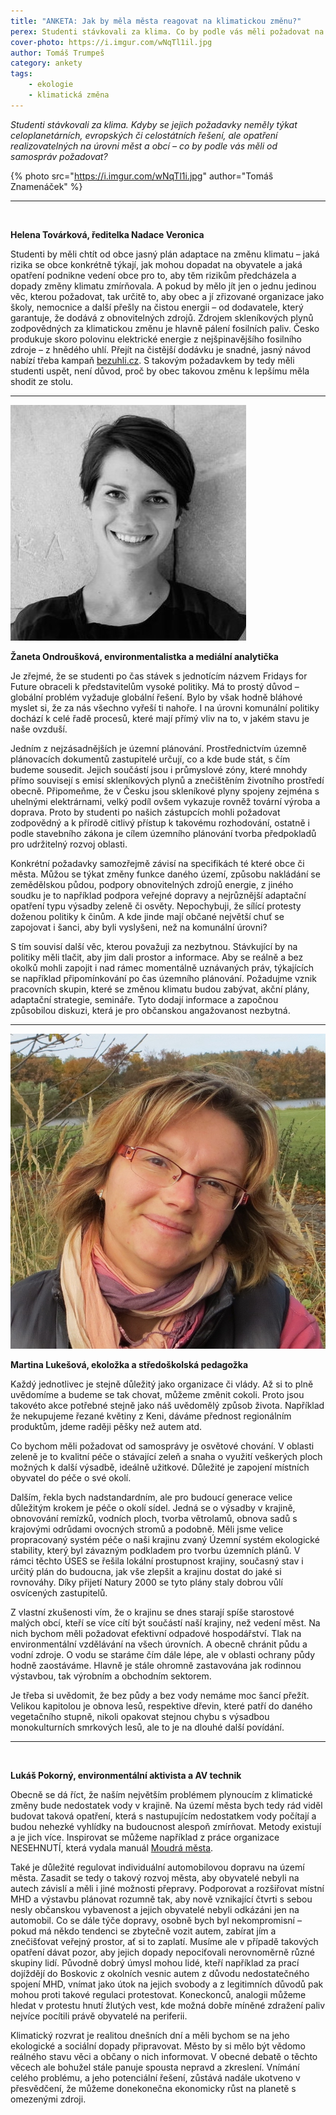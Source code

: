 ```yaml
---
title: "ANKETA: Jak by měla města reagovat na klimatickou změnu?"
perex: Studenti stávkovali za klima. Co by podle vás měli požadovat na své nejbližší úrovni, tedy od obecních samospráv?
cover-photo: https://i.imgur.com/wNqTl1il.jpg
author: Tomáš Trumpeš
category: ankety
tags:
    - ekologie
    - klimatická změna
---
```


*Studenti stávkovali za klima. Kdyby se jejich požadavky neměly týkat celoplanetárních, evropských či celostátních řešení, ale opatření realizovatelných na úrovni měst a obcí – co by podle vás měli od samospráv požadovat?*

{% photo src="https://i.imgur.com/wNqTl1i.jpg" author="Tomáš Znamenáček" %}

---

<img src="https://i.imgur.com/pet3WWG.jpg" class="profile-picture" alt="">

**Helena Továrková, ředitelka Nadace Veronica**

Studenti by měli chtít od obce jasný plán adaptace na změnu klimatu – jaká rizika se obce konkrétně týkají, jak mohou dopadat na obyvatele a jaká opatření podnikne vedení obce pro to, aby těm rizikům předcházela a dopady změny klimatu zmírňovala. A pokud by mělo jít jen o jednu jedinou věc, kterou požadovat, tak určitě to, aby obec a jí zřizované organizace jako školy, nemocnice a další přešly na čistou energii – od dodavatele, který garantuje, že dodává z obnovitelných zdrojů. Zdrojem skleníkových plynů zodpovědných za klimatickou změnu je hlavně pálení fosilních paliv. Česko produkuje skoro polovinu elektrické energie z nejšpinavějšího fosilního zdroje – z hnědého uhlí. Přejít na čistější dodávku je snadné, jasný návod nabízí třeba kampaň [bezuhli.cz](https://www.bezuhli.cz/). S takovým požadavkem by tedy měli studenti uspět, není důvod, proč by obec takovou změnu k lepšímu měla shodit ze stolu.

---

<img src="/img/profiles/ondrouskova.jpg" class="profile-picture" alt="">

**Žaneta Ondroušková, environmentalistka a mediální analytička**

Je zřejmé, že se studenti po čas stávek s jednotícím názvem Fridays for Future obraceli k představitelům vysoké politiky. Má to prostý důvod – globální problém vyžaduje globální řešení. Bylo by však hodně bláhové myslet si, že za nás všechno vyřeší ti nahoře. I na úrovni komunální politiky dochází k celé řadě procesů, které mají přímý vliv na to, v jakém stavu je naše ovzduší. 

Jedním z nejzásadnějších je územní plánování. Prostřednictvím územně plánovacích dokumentů zastupitelé určují, co a kde bude stát, s čím budeme sousedit. Jejich součástí jsou i průmyslové zóny, které mnohdy přímo souvisejí s emisí skleníkových plynů a znečištěním životního prostředí obecně. Připomeňme, že v Česku jsou skleníkové plyny spojeny zejména s uhelnými elektrárnami, velký podíl ovšem vykazuje rovněž tovární výroba a doprava. Proto by studenti po našich zástupcích mohli požadovat zodpovědný a k přírodě citlivý přístup k takovému rozhodování, ostatně i podle stavebního zákona je cílem územního plánování tvorba předpokladů pro udržitelný rozvoj oblasti. 

Konkrétní požadavky samozřejmě závisí na specifikách té které obce či města. Můžou se týkat změny funkce daného území, způsobu nakládání se zemědělskou půdou, podpory obnovitelných zdrojů energie, z jiného soudku je to například podpora veřejné dopravy a nejrůznější adaptační opatření typu výsadby zeleně či osvěty. Nepochybuji, že sílící protesty doženou politiky k činům. A kde jinde mají občané největší chuť se zapojovat i šanci, aby byli vyslyšeni, než na komunální úrovni? 

S tím souvisí další věc, kterou považuji za nezbytnou. Stávkující by na politiky měli tlačit, aby jim dali prostor a informace. Aby se reálně a bez okolků mohli zapojit i nad rámec momentálně uznávaných práv, týkajících se například připomínkování po čas územního plánování. Požadujme vznik pracovních skupin, které se změnou klimatu budou zabývat, akční plány, adaptační strategie, semináře. Tyto dodají informace a započnou způsobilou diskuzi, která je pro občanskou angažovanost nezbytná.

---

<img src="/img/profiles/lukesova.jpg" class="profile-picture" alt="">

**Martina Lukešová, ekoložka a středoškolská pedagožka**

Každý jednotlivec je stejně důležitý jako organizace či vlády. Až si to plně uvědomíme a budeme se tak chovat, můžeme změnit cokoli. Proto jsou takovéto akce potřebné stejně jako náš uvědomělý způsob života. Například že nekupujeme řezané květiny z Keni, dáváme přednost regionálním produktům, jdeme raději pěšky než autem atd. 

Co bychom měli požadovat od samosprávy je osvětové chování. V oblasti zeleně je to kvalitní péče o stávající zeleň a snaha o využití veškerých ploch možných k další výsadbě, ideálně užitkové. Důležité je zapojení místních obyvatel do péče o své okolí.

Dalším, řekla bych nadstandardním, ale pro budoucí generace velice důležitým krokem je péče o okolí sídel. Jedná se o výsadby v krajině, obnovování remízků, vodních ploch, tvorba větrolamů, obnova sadů s krajovými odrůdami ovocných stromů a podobně. Měli jsme velice propracovaný systém péče o naši krajinu zvaný Územní systém ekologické stability, který byl závazným podkladem pro tvorbu územních plánů. V rámci těchto ÚSES se řešila lokální prostupnost krajiny, současný stav i určitý plán do budoucna, jak vše zlepšit a krajinu dostat do jaké si rovnováhy. Díky přijetí Natury 2000 se tyto plány staly dobrou vůlí osvícených zastupitelů. 

Z vlastní zkušenosti vím, že o krajinu se dnes starají spíše starostové malých obcí, kteří se více cítí být součástí naší krajiny, než vedení měst. Na nich bychom měli požadovat efektivní odpadové hospodářství. Tlak na environmentální vzdělávání na všech úrovních. A obecně chránit půdu a vodní zdroje. O vodu se staráme čím dále lépe, ale v oblasti ochrany půdy hodně zaostáváme. Hlavně je stále ohromně zastavována jak rodinnou výstavbou, tak výrobním a obchodním sektorem. 

Je třeba si uvědomit, že bez půdy a bez vody nemáme moc šancí přežít. Velikou kapitolou je obnova lesů, respektive dřevin, které patří do daného vegetačního stupně, nikoli opakovat stejnou chybu s výsadbou monokulturních smrkových lesů, ale to je na dlouhé další povídání.

---

<img src="https://i.imgur.com/Lu5PYOl.jpg" class="profile-picture" alt="">

**Lukáš Pokorný, environmentální aktivista a AV technik**

Obecně se dá říct, že naším největším problémem plynoucím z klimatické změny bude nedostatek vody v krajině. Na území města bych tedy rád viděl budovat taková opatření, která s nastupujícím nedostatkem vody počítají a budou nehezké vyhlídky na budoucnost alespoň zmírňovat. Metody existují a je jich více. Inspirovat se můžeme například z práce organizace NESEHNUTÍ, která vydala manuál [Moudrá města](https://www.moudramesta.cz/).

Také je důležité regulovat individuální automobilovou dopravu na území města. Zasadit se tedy o takový rozvoj města, aby obyvatelé nebyli na autech závislí a měli i jiné možnosti přepravy. Podporovat a rozšiřovat místní MHD a výstavbu plánovat rozumně tak, aby nově vznikající čtvrti s sebou nesly občanskou vybavenost a jejich obyvatelé nebyli odkázáni jen na automobil. Co se dále týče dopravy, osobně bych byl nekompromisní – pokud má někdo tendenci se zbytečně vozit autem, zabírat jím a znečišťovat veřejný prostor, ať si to zaplatí. Musíme ale v případě takových opatření dávat pozor, aby jejich dopady nepociťovali nerovnoměrně různé skupiny lidí. Původně dobrý úmysl mohou lidé, kteří například za prací dojíždějí do Boskovic z okolních vesnic autem z důvodu nedostatečného spojení MHD, vnímat jako útok na jejich svobody a z legitimních důvodů pak mohou proti takové regulaci protestovat. Koneckonců, analogii můžeme hledat v protestu hnutí žlutých vest, kde možná dobře míněné zdražení paliv nejvíce pocítili právě obyvatelé na periferii.

Klimatický rozvrat je realitou dnešních dní a měli bychom se na jeho ekologické a sociální dopady připravovat. Město by si mělo být vědomo reálného stavu věci a občany o nich informovat. V obecné debatě o těchto věcech ale bohužel stále panuje spousta nepravd a zkreslení. Vnímání celého problému, a jeho potenciální řešení, zůstává nadále ukotveno v přesvědčení, že můžeme donekonečna ekonomicky růst na planetě s omezenými zdroji.
